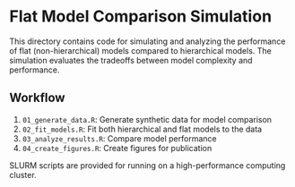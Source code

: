 # Flat Model Comparison Simulation

This directory contains code for simulating and analyzing the performance of flat (non-hierarchical) models compared to hierarchical models. The simulation evaluates the tradeoffs between model complexity and performance.

## Workflow

1. `01_generate_data.R`: Generate synthetic data for model comparison
2. `02_fit_models.R`: Fit both hierarchical and flat models to the data
3. `03_analyze_results.R`: Compare model performance
4. `04_create_figures.R`: Create figures for publication

SLURM scripts are provided for running on a high-performance computing cluster.